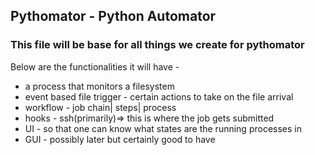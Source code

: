 ## Pythomator - Python Automator
### This file will be base for all things we create for pythomator 
Below are the functionalities it will have -
* a process that monitors a filesystem
* event based file trigger - certain actions to take on the file arrival
* workflow - job chain| steps| process
* hooks - ssh(primarily)=> this is where the job gets submitted
* UI - so that one can know what states are the running processes in
* GUI - possibly later but certainly good to have
